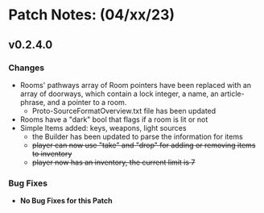 # Patch Notes: (04/xx/23)

## v0.2.4.0

### Changes

- Rooms' pathways array of Room pointers have been replaced with an array of doorways, which contain a lock integer, a name, an article-phrase, and a pointer to a room.
  - Proto-SourceFormatOverview.txt file has been updated
- Rooms have a "dark" bool that flags if a room is lit or not
- Simple Items added: keys, weapons, light sources
  - the Builder has been updated to parse the information for items
  - ~~player can now use "take" and "drop" for adding or removing items to inventory~~
  - ~~player now has an inventory, the current limit is 7~~

### Bug Fixes

- **No Bug Fixes for this Patch**
